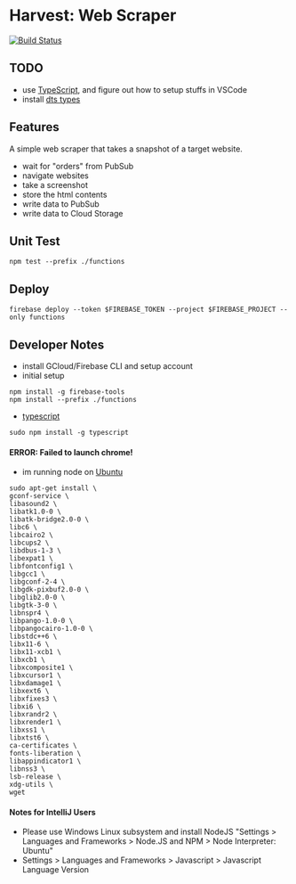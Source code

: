 # Harvest: Web Scraper
[![Build Status](https://travis-ci.org/kwler/harvest-webscraper.svg?branch=master)](https://travis-ci.org/kwler/harvest-webscraper)

## TODO
- use [TypeScript](https://www.typescriptlang.org/docs/handbook/migrating-from-javascript.html), and figure out how to setup stuffs in VSCode
- install [dts types](https://github.com/DefinitelyTyped/DefinitelyTyped)

## Features
A simple web scraper that takes a snapshot of a target website.

- wait for "orders" from PubSub
- navigate websites
- take a screenshot
- store the html contents
- write data to PubSub
- write data to Cloud Storage

## Unit Test
```
npm test --prefix ./functions
```

## Deploy
```
firebase deploy --token $FIREBASE_TOKEN --project $FIREBASE_PROJECT --only functions
```

## Developer Notes
- install GCloud/Firebase CLI and setup account
- initial setup
```
npm install -g firebase-tools
npm install --prefix ./functions
```
- [typescript](https://www.typescriptlang.org/docs/handbook/migrating-from-javascript.html)
```
sudo npm install -g typescript
```

#### ERROR: Failed to launch chrome!
- im running node on [Ubuntu](https://github.com/GoogleChrome/puppeteer/blob/master/docs/troubleshooting.md)
```
sudo apt-get install \
gconf-service \
libasound2 \
libatk1.0-0 \
libatk-bridge2.0-0 \
libc6 \
libcairo2 \
libcups2 \
libdbus-1-3 \
libexpat1 \
libfontconfig1 \
libgcc1 \
libgconf-2-4 \
libgdk-pixbuf2.0-0 \
libglib2.0-0 \
libgtk-3-0 \
libnspr4 \
libpango-1.0-0 \
libpangocairo-1.0-0 \
libstdc++6 \
libx11-6 \
libx11-xcb1 \
libxcb1 \
libxcomposite1 \
libxcursor1 \
libxdamage1 \
libxext6 \
libxfixes3 \
libxi6 \
libxrandr2 \
libxrender1 \
libxss1 \
libxtst6 \
ca-certificates \
fonts-liberation \
libappindicator1 \
libnss3 \
lsb-release \
xdg-utils \
wget
```

#### Notes for IntelliJ Users
- Please use Windows Linux subsystem and install NodeJS "Settings > Languages and Frameworks > Node.JS and NPM > Node Interpreter: Ubuntu"
- Settings > Languages and Frameworks > Javascript > Javascript Language Version

